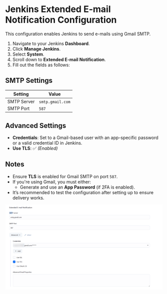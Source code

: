 # Jenkins Extended E-mail Notification Configuration

This configuration enables Jenkins to send e-mails using Gmail SMTP.

1. Navigate to your Jenkins **Dashboard**.
2. Click **Manage Jenkins**.
3. Select **System**.
4. Scroll down to **Extended E-mail Notification**.
5. Fill out the fields as follows:

## SMTP Settings

| Setting      | Value               |
|--------------|---------------------|
| SMTP Server  | `smtp.gmail.com`    |
| SMTP Port    | `587`               |

## Advanced Settings

- **Credentials**: Set to a Gmail-based user with an app-specific password or a valid credential ID in Jenkins.
- **Use TLS**: ✅ *(Enabled)*

## Notes

- Ensure **TLS** is enabled for Gmail SMTP on port `587`.
- If you're using Gmail, you must either:
  - Generate and use an **App Password** (if 2FA is enabled).
- It’s recommended to test the configuration after setting up to ensure delivery works.

![User Service Build](./images/Extended-E-mail-Notification.png)
